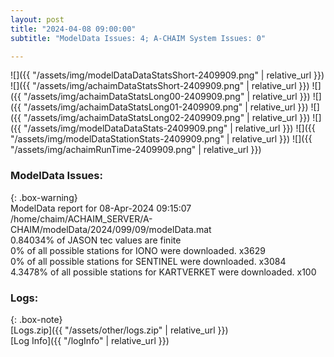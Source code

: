 ```yaml
---
layout: post
title: "2024-04-08 09:00:00"
subtitle: "ModelData Issues: 4; A-CHAIM System Issues: 0"

---
```


![]({{ "/assets/img/modelDataDataStatsShort-2409909.png" | relative_url }})
![]({{ "/assets/img/achaimDataStatsShort-2409909.png" | relative_url }})
![]({{ "/assets/img/achaimDataStatsLong00-2409909.png" | relative_url }})
![]({{ "/assets/img/achaimDataStatsLong01-2409909.png" | relative_url }})
![]({{ "/assets/img/achaimDataStatsLong02-2409909.png" | relative_url }})
![]({{ "/assets/img/modelDataDataStats-2409909.png" | relative_url }})
![]({{ "/assets/img/modelDataStationStats-2409909.png" | relative_url }})
![]({{ "/assets/img/achaimRunTime-2409909.png" | relative_url }})


### ModelData Issues:  
  
{: .box-warning}  
 ModelData report for 08-Apr-2024 09:15:07   
 /home/chaim/ACHAIM_SERVER/A-CHAIM/modelData/2024/099/09/modelData.mat   
 0.84034% of JASON tec values are finite   
 0% of all possible stations for IONO were downloaded. x3629   
 0% of all possible stations for SENTINEL were downloaded. x3084   
 4.3478% of all possible stations for KARTVERKET were downloaded. x100   
  


### Logs:  
  
{: .box-note}  
[Logs.zip]({{ "/assets/other/logs.zip" | relative_url }})  
[Log Info]({{ "/logInfo" | relative_url }})  

